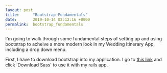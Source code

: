 ```yaml
---
layout: post
title:      "Bootstrap Fundamentals"
date:       2019-10-14 02:12:16 +0000
permalink:  bootstrap_fundamentals
---
```



I'm going to walk through some fundamental steps of setting up and using bootstrap to acheive a more modern look in my Wedding Itinerary App, including a drop down menu.

First, I have to download bootstrap into my application.  I go to [this link](https://getbootstrap.com/docs/3.4/getting-started/) and click 'Download Sass' to use it with my rails app.
